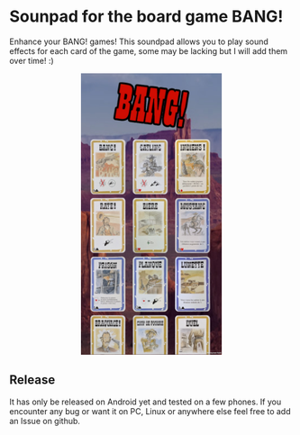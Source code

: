 # Sounpad for the board game BANG!

Enhance your BANG! games! This soundpad allows you to play sound effects for each card of the game, some may be lacking but I will add them over time! :)
<p align="center">
<img src="https://github.com/alexbourgeois/images/blob/master/Bang%20soundpad/screen01.jpg" width="250">
</p>

## Release

It has only be released on Android yet and tested on a few phones. If you encounter any bug or want it on PC, Linux or anywhere else feel free to add an Issue on github.

